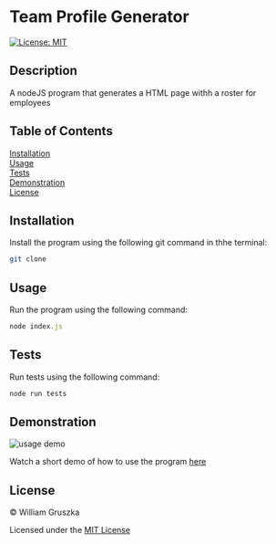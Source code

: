# Team Profile Generator
[![License: MIT](https://img.shields.io/badge/License-MIT-yellow.svg)](https://opensource.org/licenses/MIT)

## Description

A nodeJS program that generates a HTML page withh a roster for employees

## Table of Contents

[Installation](#Installation)  
[Usage](#Usage)   
[Tests](#Tests)  
[Demonstration](#Demonstration)  
[License](#License)    

<a name="Installation"></a>
## Installation

Install the program using the following git command in thhe terminal:

```bash
git clone
```

<a name="Usage"></a>
## Usage

Run the program using the following command:

```javascript
node index.js
```

<a name="Tests"></a>
## Tests

Run tests using the following command:

```javascript
node run tests
```

<a name="Demonstration"></a>
## Demonstration

![usage demo]()

Watch a short demo of how to use the program [here](https://drive.google.com/file/d/1YrItE9_GkLq2-jaVYBNR4dp72e4qFJEA/view?usp=sharing)

<a name="License"></a>
## License

&copy; William Gruszka

Licensed under the [MIT License](./LICENSE.txt)

